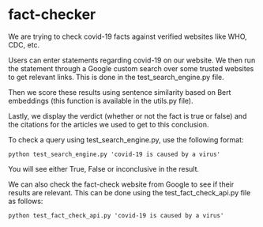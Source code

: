 # fact-checker
We are trying to check covid-19 facts against verified websites like WHO, CDC, etc.

Users can enter statements regarding covid-19 on our website. We then run the statement through a Google custom search over some trusted websites to get relevant links. 
This is done in the test_search_engine.py file.

Then we score these results using sentence similarity based on Bert embeddings (this function is available in the utils.py file).

Lastly, we display the verdict (whether or not the fact is true or false) and the citations for the articles we used to get to this conclusion. 

To check a query using test_search_engine.py, use the following format:

```
python test_search_engine.py 'covid-19 is caused by a virus'
```
You will see either True, False or inconclusive in the result.

We can also check the fact-check website from Google to see if their results are relevant. This can be done using the test_fact_check_api.py file as follows:

```
python test_fact_check_api.py 'covid-19 is caused by a virus'
```


